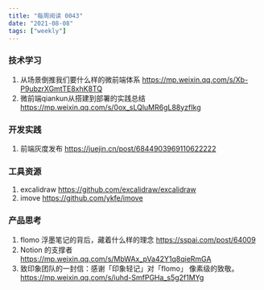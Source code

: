 ```yaml
---
title: "每周阅读 0043"
date: "2021-08-08"
tags: ["weekly"]
---
```


### 技术学习
1. 从场景倒推我们要什么样的微前端体系 https://mp.weixin.qq.com/s/Xb-P9ubzrXGmtTE8xhK8TQ
2. 微前端qiankun从搭建到部署的实践总结 https://mp.weixin.qq.com/s/0ox_sLQluMR6gL88yzfIkg

### 开发实践
1. 前端灰度发布 https://juejin.cn/post/6844903969110622222

### 工具资源
1. excalidraw https://github.com/excalidraw/excalidraw 
2. imove https://github.com/ykfe/imove

### 产品思考
1. flomo 浮墨笔记的背后，藏着什么样的理念 https://sspai.com/post/64009
2. Notion 的支撑者 https://mp.weixin.qq.com/s/MbWAx_pVa42Y1q8qieRmGA
3. 致印象团队的一封信：感谢「印象轻记」对「flomo」 像素级的致敬。 https://mp.weixin.qq.com/s/iuhd-SmfPGHa_s5g2f1MYg
